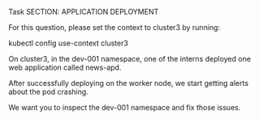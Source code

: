 Task
SECTION: APPLICATION DEPLOYMENT


For this question, please set the context to cluster3 by running:


kubectl config use-context cluster3



On cluster3, in the dev-001 namespace, one of the interns deployed one web application called news-apd.

After successfully deploying on the worker node, we start getting alerts about the pod crashing.

We want you to inspect the dev-001 namespace and fix those issues.